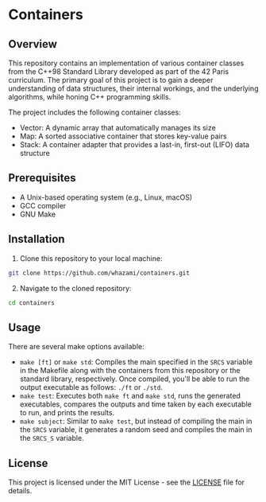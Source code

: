 # Containers

## Overview

This repository contains an implementation of various container classes from the C++98 Standard Library developed as part of the 42 Paris curriculum. The primary goal of this project is to gain a deeper understanding of data structures, their internal workings, and the underlying algorithms, while honing C++ programming skills.

The project includes the following container classes:
* Vector: A dynamic array that automatically manages its size
* Map: A sorted associative container that stores key-value pairs
* Stack: A container adapter that provides a last-in, first-out (LIFO) data structure

## Prerequisites

* A Unix-based operating system (e.g., Linux, macOS)
* GCC compiler
* GNU Make

## Installation

1. Clone this repository to your local machine:
```bash
git clone https://github.com/whazami/containers.git
```
2. Navigate to the cloned repository:
```bash
cd containers
```

## Usage

There are several make options available:
* `make [ft]` or `make std`: Compiles the main specified in the `SRCS` variable in the Makefile along with the containers from this repository or the standard library, respectively. Once compiled, you'll be able to run the output executable as follows: `./ft` or `./std`.
* `make test`: Executes both `make ft` and `make std`, runs the generated executables, compares the outputs and time taken by each executable to run, and prints the results.
* `make subject`: Similar to `make test`, but instead of compiling the main in the `SRCS` variable, it generates a random seed and compiles the main in the `SRCS_S` variable.

## License

This project is licensed under the MIT License - see the [LICENSE](LICENSE) file for details.

